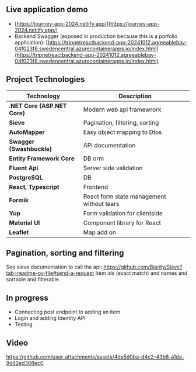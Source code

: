 ## Live application demo

- [https://journey-app-2024.netlify.app/](https://journey-app-2024.netlify.app/)
- Backend Swagger (exposed in production because this is a porfolio application):
  [https://tripnetreactbackend-app-20241012.agreeablebay-04f023f8.swedencentral.azurecontainerapps.io/index.html](https://tripnetreactbackend-app-20241012.agreeablebay-04f023f8.swedencentral.azurecontainerapps.io/index.html)

## Project Technologies

| **Technology**               | **Description**                           |
| ---------------------------- | ----------------------------------------- |
| **.NET Core (ASP.NET Core)** | Modern web api framewrork                 |
| **Sieve**                    | Pagination, filtering, sorting            |
| **AutoMapper**               | Easy object mapping to Dtos               |
| **Swagger (Swashbuckle)**    | API documentation                         |
| **Entity Framework Core**    | DB orm                                    |
| **Fluent Api**               | Server side validation                    |
| **PostgreSQL**               | DB                                        |
| **React, Typescript**        | Frontend                                  |
| **Formik**                   | React form state management without tears |
| **Yup**                      | Form validation for clientside            |
| **Material UI**              | Component library for React               |
| **Leaflet**                  | Map add on                                |

## Pagination, sorting and filtering

See sieve documentation to call the api: https://github.com/Biarity/Sieve?tab=readme-ov-file#send-a-request
Item ids (exact match) and names and sortable and filterable.

## In progress

- Connecting post endpoint to adding an item
- Login and adding Identity API
- Testing

## Video


https://github.com/user-attachments/assets/4da5d0ba-d4c2-43b8-a1da-9d82ed308ec0

